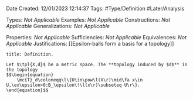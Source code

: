 <div class="topSpace"></div>

Date Created: 12/01/2023 12:14:37
Tags: #Type/Definition #Later/Analysis

Types: _Not Applicable_
Examples: _Not Applicable_
Constructions: _Not Applicable_
Generalizations: _Not Applicable_

Properties: _Not Applicable_
Sufficiencies: _Not Applicable_
Equivalences: _Not Applicable_
Justifications: [[Epsilon-balls form a basis for a topology]]

``` ad-Definition
title: Definition.

Let $\tpl{X,d}$ be a metric space. The **topology induced by $d$** is the topology
$$\begin{equation}
    \mc{T}_d\coloneqq\l\{U\in\pow\l(X\r)\mid\fa x\in U,\ex\epsilon>0:B_\epsilon\!\l(x\r)\subseteq U\r\}.
\end{equation}$$

```
